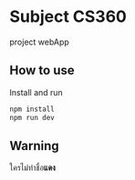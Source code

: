 # Subject CS360
project webApp
## How to use

Install and run 

```sh
npm install
npm run dev
```

## Warning 
ใครไม่ทำชื่อ<strong>แดง</strong>

